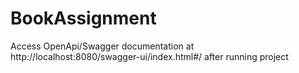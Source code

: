 # BookAssignment

Access OpenApi/Swagger documentation at http://localhost:8080/swagger-ui/index.html#/ after running project
